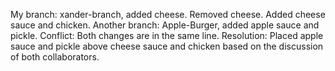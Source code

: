 My branch: xander-branch, added cheese. Removed cheese. Added cheese sauce and chicken.
Another branch: Apple-Burger, added apple sauce and pickle.
Conflict: Both changes are in the same line.
Resolution: Placed apple sauce and pickle above cheese sauce and chicken based on the discussion of both collaborators.
